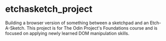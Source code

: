 # etchasketch_project
Building a browser version of something between a sketchpad and an Etch-A-Sketch. This project is for The Odin Project's Foundations course and is focused on applying newly learned DOM manipulation skills.
